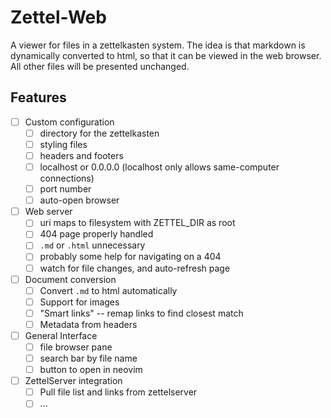 # Zettel-Web

A viewer for files in a zettelkasten system. The idea is that markdown is
dynamically converted to html, so that it can be viewed in the web browser. All
other files will be presented unchanged.

## Features

- [ ] Custom configuration 
    - [ ] directory for the zettelkasten
    - [ ] styling files
    - [ ] headers and footers
    - [ ] localhost or 0.0.0.0 (localhost only allows same-computer connections)
    - [ ] port number
    - [ ] auto-open browser
- [ ] Web server
    - [ ] uri maps to filesystem with ZETTEL_DIR as root
    - [ ] 404 page properly handled
    - [ ] `.md` or `.html` unnecessary
    - [ ] probably some help for navigating on a 404
    - [ ] watch for file changes, and auto-refresh page
- [ ] Document conversion
    - [ ] Convert `.md` to html automatically
    - [ ] Support for images
    - [ ] "Smart links" -- remap links to find closest match
    - [ ] Metadata from headers
- [ ] General Interface
    - [ ] file browser pane
    - [ ] search bar by file name
    - [ ] button to open in neovim
- [ ] ZettelServer integration
    - [ ] Pull file list and links from zettelserver
    - [ ] ...
